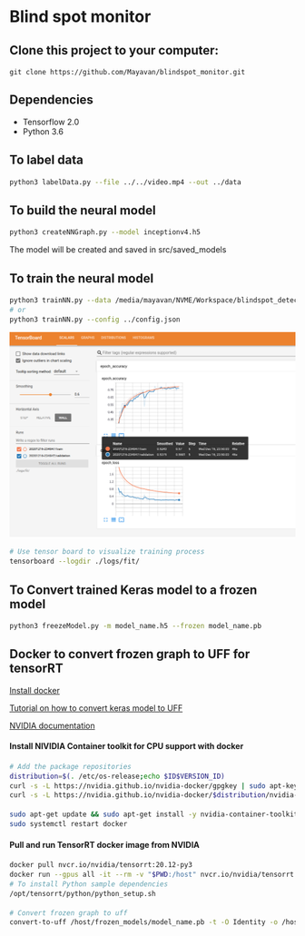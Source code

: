 # Blind spot monitor

## Clone this project to your computer:

```
git clone https://github.com/Mayavan/blindspot_monitor.git
```
## Dependencies

* Tensorflow 2.0
* Python 3.6

## To label data
```sh
python3 labelData.py --file ../../video.mp4 --out ../data
```

## To build the neural model

```sh
python3 createNNGraph.py --model inceptionv4.h5
```
The model will be created and saved in src/saved_models

## To train the neural model

```sh
python3 trainNN.py --data /media/mayavan/NVME/Workspace/blindspot_detector_data/night_left_1 --model inceptionv4.h5
# or
python3 trainNN.py --config ../config.json
```

![TensorBoard](images/tensorboard.png)

```sh
# Use tensor board to visualize training process
tensorboard --logdir ./logs/fit/
```

## To Convert trained Keras model to a frozen model
```sh
python3 freezeModel.py -m model_name.h5 --frozen model_name.pb
```

## Docker to convert frozen graph to UFF for tensorRT

[Install docker](https://www.digitalocean.com/community/tutorials/how-to-install-and-use-docker-on-ubuntu-16-04)

[Tutorial on how to convert keras model to UFF](https://leimao.github.io/blog/Save-Load-Inference-From-TF2-Frozen-Graph/)

[NVIDIA documentation](https://docs.nvidia.com/deeplearning/tensorrt/container-release-notes/running.html)

#### Install NIVIDIA Container toolkit for CPU support with docker
```sh
# Add the package repositories
distribution=$(. /etc/os-release;echo $ID$VERSION_ID)
curl -s -L https://nvidia.github.io/nvidia-docker/gpgkey | sudo apt-key add -
curl -s -L https://nvidia.github.io/nvidia-docker/$distribution/nvidia-docker.list | sudo tee /etc/apt/sources.list.d/nvidia-docker.list

sudo apt-get update && sudo apt-get install -y nvidia-container-toolkit
sudo systemctl restart docker
```
#### Pull and run TensorRT docker image from NVIDIA
```sh
docker pull nvcr.io/nvidia/tensorrt:20.12-py3
docker run --gpus all -it --rm -v "$PWD:/host" nvcr.io/nvidia/tensorrt:19.12-py3
# To install Python sample dependencies
/opt/tensorrt/python/python_setup.sh

# Convert frozen graph to uff
convert-to-uff /host/frozen_models/model_name.pb -t -O Identity -o /host/frozen_models/model_name.uff
```